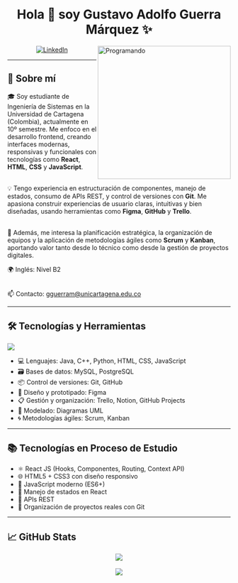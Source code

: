 <h1 align="center">Hola 👋 soy Gustavo Adolfo Guerra Márquez ✨</h1>

<p>
  <img align="right" src="https://github.com/Adam-pw/Adam-pw/blob/main/animation_500_kxa883sd.gif" alt="Programando" width="300"/>
</p>

<p align="center">
  <a href="https://www.linkedin.com/in/gustavo-adolfo-guerra-marquez-118161255" target="_blank">
    <img src="https://img.shields.io/badge/LinkedIn-0077B5?style=for-the-badge&logo=linkedin&logoColor=white" alt="LinkedIn" />
  </a>
</p>

---

<h2>🧾 Sobre mí</h2>

<p align="left">
🎓 Soy estudiante de Ingeniería de Sistemas en la Universidad de Cartagena (Colombia), actualmente en 10º semestre. Me enfoco en el desarrollo frontend, creando interfaces modernas, responsivas y funcionales con tecnologías como <strong>React</strong>, <strong>HTML</strong>, <strong>CSS</strong> y <strong>JavaScript</strong>.<br><br>

💡 Tengo experiencia en estructuración de componentes, manejo de estados, consumo de APIs REST, y control de versiones con <strong>Git</strong>. Me apasiona construir experiencias de usuario claras, intuitivas y bien diseñadas, usando herramientas como <strong>Figma</strong>, <strong>GitHub</strong> y <strong>Trello</strong>.<br><br>

🚀 Además, me interesa la planificación estratégica, la organización de equipos y la aplicación de metodologías ágiles como <strong>Scrum</strong> y <strong>Kanban</strong>, aportando valor tanto desde lo técnico como desde la gestión de proyectos digitales.

🌍 Inglés: Nivel B2<br><br>

📫 Contacto: gguerram@unicartagena.edu.co
</p>

---

<h2>🛠 Tecnologías y Herramientas</h2>

<p align="left">
  <a href="https://skillicons.dev">
    <img src="https://skillicons.dev/icons?i=html,css,js,react,java,cpp,python,mysql,postgresql,git,github,vscode,figma&perline=10" />
  </a>
</p>

<ul>
  <li>💻 Lenguajes: Java, C++, Python, HTML, CSS, JavaScript</li>
  <li>🗃️ Bases de datos: MySQL, PostgreSQL</li>
  <li>📦 Control de versiones: Git, GitHub</li>
  <li>🎨 Diseño y prototipado: Figma</li>
  <li>📋 Gestión y organización: Trello, Notion, GitHub Projects</li>
  <li>🧪 Modelado: Diagramas UML</li>
  <li>🌀 Metodologías ágiles: Scrum, Kanban</li>
</ul>

---

<h2>📚 Tecnologías en Proceso de Estudio</h2>

- ⚛️ React JS (Hooks, Componentes, Routing, Context API)  
- 🌐 HTML5 + CSS3 con diseño responsivo  
- 🔧 JavaScript moderno (ES6+)  
- 🧩 Manejo de estados en React  
- 🔄 APIs REST  
- 📁 Organización de proyectos reales con Git  

---

<h2>📈 GitHub Stats</h2>

<p align="center">
  <img src="https://github-readme-streak-stats.herokuapp.com/?user=GustavoG4601&theme=dark&hide_border=false" />
  <br><br>
  <img src="https://github-readme-stats.anuraghazra1.vercel.app/api/top-langs/?username=GustavoG4601&theme=dark&hide_border=false&no-bg=true&no-frame=true&langs_count=10"/>
</p>
